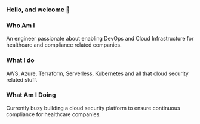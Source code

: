### Hello, and welcome 👋

### Who Am I
An engineer passionate about enabling DevOps and Cloud Infrastructure for healthcare and compliance related companies. 

### What I do
AWS, Azure, Terraform, Serverless, Kubernetes and all that cloud security related stuff.

### What Am I Doing
Currently busy building a cloud security platform to ensure continuous compliance for healthcare companies.

<!--
**MrHassanMurtaza/MrHassanMurtaza** is a ✨ _special_ ✨ repository because its `README.md` (this file) appears on your GitHub profile.

Here are some ideas to get you started:

- 🔭 I’m currently working on ...
- 🌱 I’m currently learning ...
- 👯 I’m looking to collaborate on ...
- 🤔 I’m looking for help with ...
- 💬 Ask me about ...
- 📫 How to reach me: ...
- 😄 Pronouns: ...
- ⚡ Fun fact: ...
-->
